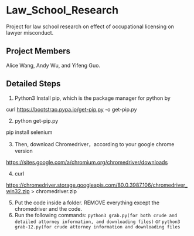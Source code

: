 # Law_School_Research
Project for law school research on effect of occupational licensing on lawyer misconduct.

## Project Members
Alice Wang, Andy Wu, and Yifeng Guo.

## Detailed Steps

1. Python3
    Install pip, which is the package manager for python by

curl https://bootstrap.pypa.io/get-pip.py -o get-pip.py

2. python get-pip.py

  pip install selenium

3. Then, download Chromedriver，according to your google chrome version

  https://sites.google.com/a/chromium.org/chromedriver/downloads

4. curl

  https://chromedriver.storage.googleapis.com/80.0.3987.106/chromedriver_win32.zip > chromedriver.zip


5. Put the code inside a folder. REMOVE everything except the chromedriver and the code.
6. Run the following commands:
  `python3 grab.py(for both crude and detailed attorney information, and downloading files)`
or
  `python3 grab-12.py(for crude attorney information and downloading files`



